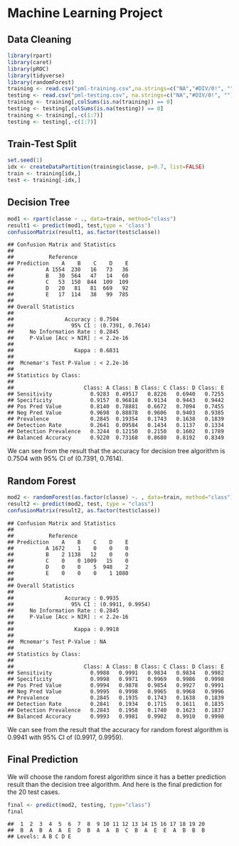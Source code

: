 Machine Learning Project
================

## Data Cleaning

``` r
library(rpart)
library(caret)
library(pROC)
library(tidyverse)
library(randomForest)
training <- read.csv("pml-training.csv",na.strings=c("NA","#DIV/0!", ""))
testing <- read.csv("pml-testing.csv", na.strings=c("NA","#DIV/0!", ""))
training <- training[,colSums(is.na(training)) == 0]
testing <- testing[,colSums(is.na(testing)) == 0]
training <- training[,-c(1:7)]
testing <- testing[,-c(1:7)]
```

## Train-Test Split

``` r
set.seed(1)
idx <- createDataPartition(training$classe, p=0.7, list=FALSE)
train <- training[idx,]
test <- training[-idx,]
```

## Decision Tree

``` r
mod1 <- rpart(classe ~ ., data=train, method="class")
result1 <- predict(mod1, test,type = 'class')
confusionMatrix(result1, as.factor(test$classe))
```

    ## Confusion Matrix and Statistics
    ## 
    ##           Reference
    ## Prediction    A    B    C    D    E
    ##          A 1554  230   16   73   36
    ##          B   30  564   47   14   60
    ##          C   53  150  844  109  109
    ##          D   20   81   81  669   92
    ##          E   17  114   38   99  785
    ## 
    ## Overall Statistics
    ##                                           
    ##                Accuracy : 0.7504          
    ##                  95% CI : (0.7391, 0.7614)
    ##     No Information Rate : 0.2845          
    ##     P-Value [Acc > NIR] : < 2.2e-16       
    ##                                           
    ##                   Kappa : 0.6831          
    ##                                           
    ##  Mcnemar's Test P-Value : < 2.2e-16       
    ## 
    ## Statistics by Class:
    ## 
    ##                      Class: A Class: B Class: C Class: D Class: E
    ## Sensitivity            0.9283  0.49517   0.8226   0.6940   0.7255
    ## Specificity            0.9157  0.96818   0.9134   0.9443   0.9442
    ## Pos Pred Value         0.8140  0.78881   0.6672   0.7094   0.7455
    ## Neg Pred Value         0.9698  0.88878   0.9606   0.9403   0.9385
    ## Prevalence             0.2845  0.19354   0.1743   0.1638   0.1839
    ## Detection Rate         0.2641  0.09584   0.1434   0.1137   0.1334
    ## Detection Prevalence   0.3244  0.12150   0.2150   0.1602   0.1789
    ## Balanced Accuracy      0.9220  0.73168   0.8680   0.8192   0.8349

We can see from the result that the accuracy for decision tree algorithm
is 0.7504 with 95% CI of (0.7391, 0.7614).

## Random Forest

``` r
mod2 <- randomForest(as.factor(classe) ~. , data=train, method="class")
result2 <- predict(mod2, test, type = "class")
confusionMatrix(result2, as.factor(test$classe))
```

    ## Confusion Matrix and Statistics
    ## 
    ##           Reference
    ## Prediction    A    B    C    D    E
    ##          A 1672    1    0    0    0
    ##          B    2 1138   12    0    0
    ##          C    0    0 1009   15    0
    ##          D    0    0    5  948    2
    ##          E    0    0    0    1 1080
    ## 
    ## Overall Statistics
    ##                                           
    ##                Accuracy : 0.9935          
    ##                  95% CI : (0.9911, 0.9954)
    ##     No Information Rate : 0.2845          
    ##     P-Value [Acc > NIR] : < 2.2e-16       
    ##                                           
    ##                   Kappa : 0.9918          
    ##                                           
    ##  Mcnemar's Test P-Value : NA              
    ## 
    ## Statistics by Class:
    ## 
    ##                      Class: A Class: B Class: C Class: D Class: E
    ## Sensitivity            0.9988   0.9991   0.9834   0.9834   0.9982
    ## Specificity            0.9998   0.9971   0.9969   0.9986   0.9998
    ## Pos Pred Value         0.9994   0.9878   0.9854   0.9927   0.9991
    ## Neg Pred Value         0.9995   0.9998   0.9965   0.9968   0.9996
    ## Prevalence             0.2845   0.1935   0.1743   0.1638   0.1839
    ## Detection Rate         0.2841   0.1934   0.1715   0.1611   0.1835
    ## Detection Prevalence   0.2843   0.1958   0.1740   0.1623   0.1837
    ## Balanced Accuracy      0.9993   0.9981   0.9902   0.9910   0.9990

We can see from the result that the accuracy for random forest algorithm
is 0.9941 with 95% CI of (0.9917, 0.9959).

## Final Prediction

We will choose the random forest algorithm since it has a better
prediction result than the decision tree algorithm. And here is the
final prediction for the 20 test cases.

``` r
final <- predict(mod2, testing, type="class")
final
```

    ##  1  2  3  4  5  6  7  8  9 10 11 12 13 14 15 16 17 18 19 20 
    ##  B  A  B  A  A  E  D  B  A  A  B  C  B  A  E  E  A  B  B  B 
    ## Levels: A B C D E
